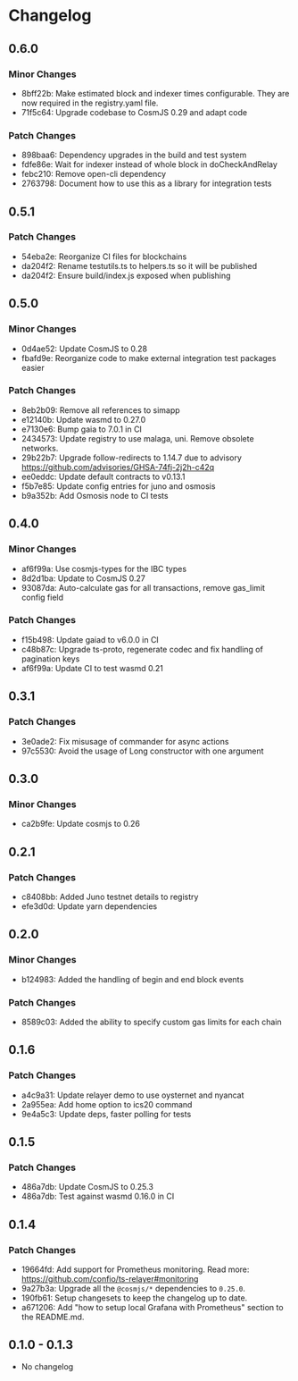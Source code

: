 # Changelog

## 0.6.0

### Minor Changes

- 8bff22b: Make estimated block and indexer times configurable.
  They are now required in the registry.yaml file.
- 71f5c64: Upgrade codebase to CosmJS 0.29 and adapt code

### Patch Changes

- 898baa6: Dependency upgrades in the build and test system
- fdfe86e: Wait for indexer instead of whole block in doCheckAndRelay
- febc210: Remove open-cli dependency
- 2763798: Document how to use this as a library for integration tests

## 0.5.1

### Patch Changes

- 54eba2e: Reorganize CI files for blockchains
- da204f2: Rename testutils.ts to helpers.ts so it will be published
- da204f2: Ensure build/index.js exposed when publishing

## 0.5.0

### Minor Changes

- 0d4ae52: Update CosmJS to 0.28
- fbafd9e: Reorganize code to make external integration test packages easier

### Patch Changes

- 8eb2b09: Remove all references to simapp
- e12140b: Update wasmd to 0.27.0
- e7130e6: Bump gaia to 7.0.1 in CI
- 2434573: Update registry to use malaga, uni. Remove obsolete networks.
- 29b22b7: Upgrade follow-redirects to 1.14.7 due to advisory https://github.com/advisories/GHSA-74fj-2j2h-c42q
- ee0eddc: Update default contracts to v0.13.1
- f5b7e85: Update config entries for juno and osmosis
- b9a352b: Add Osmosis node to CI tests

## 0.4.0

### Minor Changes

- af6f99a: Use cosmjs-types for the IBC types
- 8d2d1ba: Update to CosmJS 0.27
- 93087da: Auto-calculate gas for all transactions, remove gas_limit config field

### Patch Changes

- f15b498: Update gaiad to v6.0.0 in CI
- c48b87c: Upgrade ts-proto, regenerate codec and fix handling of pagination keys
- af6f99a: Update CI to test wasmd 0.21

## 0.3.1

### Patch Changes

- 3e0ade2: Fix misusage of commander for async actions
- 97c5530: Avoid the usage of Long constructor with one argument

## 0.3.0

### Minor Changes

- ca2b9fe: Update cosmjs to 0.26

## 0.2.1

### Patch Changes

- c8408bb: Added Juno testnet details to registry
- efe3d0d: Update yarn dependencies

## 0.2.0

### Minor Changes

- b124983: Added the handling of begin and end block events

### Patch Changes

- 8589c03: Added the ability to specify custom gas limits for each chain

## 0.1.6

### Patch Changes

- a4c9a31: Update relayer demo to use oysternet and nyancat
- 2a955ea: Add home option to ics20 command
- 9e4a5c3: Update deps, faster polling for tests

## 0.1.5

### Patch Changes

- 486a7db: Update CosmJS to 0.25.3
- 486a7db: Test against wasmd 0.16.0 in CI

## 0.1.4

### Patch Changes

- 19664fd: Add support for Prometheus monitoring.
  Read more: https://github.com/confio/ts-relayer#monitoring
- 9a27b3a: Upgrade all the `@cosmjs/*` dependencies to `0.25.0`.
- 190fb61: Setup changesets to keep the changelog up to date.
- a671206: Add "how to setup local Grafana with Prometheus" section to the README.md.

## 0.1.0 - 0.1.3

- No changelog
